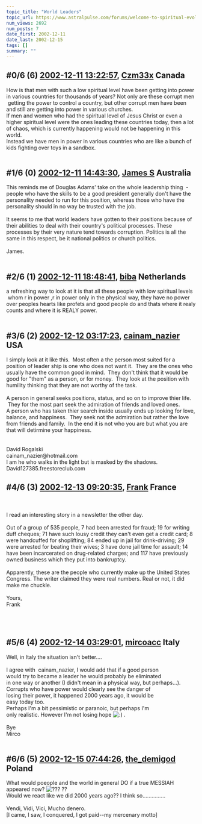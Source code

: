 ```yaml
---
topic_title: "World Leaders"
topic_url: https://www.astralpulse.com/forums/welcome-to-spiritual-evolution!/world-leaders
num_views: 2692
num_posts: 7
date_first: 2002-12-11
date_last: 2002-12-15
tags: []
summary: ""
---
```


## \#0/6 (6) [2002-12-11 13:22:57](https://www.astralpulse.com/forums/index.php?msg=118579), [Czm33x](https://www.astralpulse.com/forums/profile/?u=1080) Canada ##
<section>
How is that men with such a low spiritual level have been getting into power in various countries for thousands of years? Not only are these corrupt men  getting the power to control a country, but other corrupt men have been and still are getting into power in various churches.
<br>
If men and women who had the spiritual level of Jesus Christ or even a higher spiritual level were the ones leading these countries today, then a lot of chaos, which is currently happening would not be happening in this world.
<br>
Instead we have men in power in various countries who are like a bunch of kids fighting over toys in a sandbox.
<br>
<br>
</section>

## \#1/6 (0) [2002-12-11 14:43:30](https://www.astralpulse.com/forums/index.php?msg=18681), [James S](https://www.astralpulse.com/forums/profile/?u=759) Australia ##
<section>
This reminds me of Douglas Adams' take on the whole leadership thing  - people who have the skills to be a good president generally don't have the personality needed to run for this position, whereas those who have the personality should in no way be trusted with the job.
<br>
<br>
It seems to me that world leaders have gotten to their positions because of their abilities to deal with their country's political processes. These processes by their very nature tend towards corruption. Politics is all the same in this respect, be it national politics or church politics.
<br>
<br>
James.
<br>
<br>
</section>

## \#2/6 (1) [2002-12-11 18:48:41](https://www.astralpulse.com/forums/index.php?msg=18690), [biba](https://www.astralpulse.com/forums/profile/?u=1585) Netherlands ##
<section>
a refreshing way to look at it is that all these people with low spiritual levels    whom r in power ,r in power only in the physical way, they have no power over peoples hearts like profets and good people do and thats where it realy counts and where it is REALY power.
<br>
<br>
</section>

## \#3/6 (2) [2002-12-12 03:17:23](https://www.astralpulse.com/forums/index.php?msg=18699), [cainam_nazier](https://www.astralpulse.com/forums/profile/?u=166) USA ##
<section>
I simply look at it like this.  Most often a the person most suited for a position of leader ship is one who does not want it.  They are the ones who usually have the common good in mind.  They don't think that it would be good for "them" as a person, or for money.  They look at the position with humility thinking that they are not worthy of the task.
<br>
<br>
A person in general seeks positions, status, and so on to improve thier life.  They for the most part seek the admiration of friends and loved ones.
<br>
A person who has taken thier search inside usually ends up looking for love, balance, and happiness.  They seek not the admiration but rather the love from friends and family.  In the end it is not who you are but what you are that will detirmine your happiness.
<br>
<br>
<br>
David Rogalski
<br>
cainam_nazier@hotmail.com
<br>
I am he who walks in the light but is masked by the shadows.
<br>
David127385.freestoreclub.com
</section>

## \#4/6 (3) [2002-12-13 09:20:35](https://www.astralpulse.com/forums/index.php?msg=18787), [Frank](https://www.astralpulse.com/forums/profile/?u=359) France ##
<section>
<br>
<br>
I read an interesting story in a newsletter the other day.
<br>
<br>
Out of a group of 535 people, 7 had been arrested for fraud; 19 for writing duff cheques; 71 have such lousy credit they can't even get a credit card; 8 were handcuffed for shoplifting; 84 ended up in jail for drink-driving; 29 were arrested for beating their wives; 3 have done jail time for assault; 14 have been incarcerated on drug-related charges; and 117 have previously owned business which they put into bankruptcy.
<br>
<br>
Apparently, these are the people who currently make up the United States Congress. The writer claimed they were real numbers. Real or not, it did make me chuckle.
<br>
<br>
Yours,
<br>
Frank
<br>
<br>
<br>
<br>
</section>

## \#5/6 (4) [2002-12-14 03:29:01](https://www.astralpulse.com/forums/index.php?msg=18831), [mircoacc](https://www.astralpulse.com/forums/profile/?u=265) Italy ##
<section>
Well, in Italy the situation isn't better....
<br>
<br>
I agree with  cainam_nazier, I would add that if a good person
<br>
would try to became a leader he would probably be eliminated
<br>
in one way or another (I didn't mean in a physical way, but perhaps...).
<br>
Corrupts who have power would clearly see the danger of
<br>
losing their power, it happened 2000 years ago, it would be
<br>
easy today too.
<br>
Perhaps I'm a bit pessimistic or paranoic, but perhaps I'm
<br>
only realistic. However I'm not losing hope
<img alt=":)" class="smiley" src="https://www.astralpulse.com/forums/Smileys/fugue/smiley.png" title="Smiley"/>
.
<br>
<br>
Bye
<br>
Mirco
<br>
<br>
</section>

## \#6/6 (5) [2002-12-15 07:44:26](https://www.astralpulse.com/forums/index.php?msg=18838), [the_demigod](https://www.astralpulse.com/forums/profile/?u=1479) Poland ##
<section>
What would poeople and the world in general DO if a true MESSIAH appeared now?
<img alt="???" class="smiley" src="https://www.astralpulse.com/forums/Smileys/fugue/huh.png" title="Huh"/>
??
<br>
Would we react like we did 2000 years ago?? I think so...............
<br>
<br>
Vendi, Vidi, Vici, Mucho denero.
<br>
[I came, I saw, I conquered, I got paid--my mercenary motto]
</section>